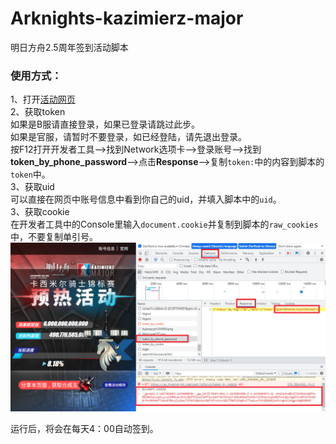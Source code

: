 # Arknights-kazimierz-major
明日方舟2.5周年签到活动脚本


### 使用方式：
1、打开[活动网页](https://ak.hypergryph.com/activity/kazimierz-major?source=bilibili)  
2、获取token  
如果是B服请直接登录，如果已登录请跳过此步。  
如果是官服，请暂时不要登录，如已经登陆，请先退出登录。  
按F12打开开发者工具——>找到Network选项卡——>登录账号——>找到**token_by_phone_password**——>点击**Response**——>复制```token:```中的内容到脚本的```token```中。  
3、获取uid  
可以直接在网页中账号信息中看到你自己的uid，并填入脚本中的```uid```。  
3、获取cookie  
在开发者工具中的Console里输入```document.cookie```并复制到脚本的```raw_cookies```中，不要复制单引号。  
![image](./images/gettoke.png)

运行后，将会在每天4：00自动签到。